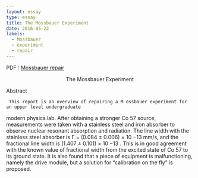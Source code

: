 ```yaml
---
layout: essay
type: essay
title: The Mossbauer Experiment
date: 2016-05-22
labels:
  - Mossbauer
  - experiment
  - repair
---
```


PDF : [Mossbauer repair](mossFinal.pdf "mossFinal PDF")

<p align="center">
The Mossbauer Experiment

Abstract

<p align="justify">

     This report is an overview of repairing a M ̈ossbauer experiment for an upper level undergraduate
modern physics lab. After obtaining a stronger Co 57 source, measurements were taken with a
stainless steel and iron absorber to observe nuclear resonant absorption and radiation. The line
width with the stainless steel absorber is Γ = (0.084 ± 0.006) × 10 −13 mm/s, and the fractional
line width is (1.407 ± 0.101) × 10 −13 . This is in good agreement with the known value of fractional
width from the excited state of Co 57 to its ground state. It is also found that a piece of equipment
is malfunctioning, namely the drive module, but a solution for “calibration on the fly” is proposed.


